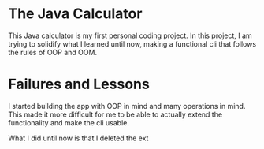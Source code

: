 # The Java Calculator
This Java calculator is my first personal coding project. In this project, I am trying to solidify what I learned until now, making a functional cli that follows the rules of OOP and OOM.

# Failures and Lessons
I started building the app with OOP in mind and many operations in mind. This made it more difficult for me to be able to actually extend the functionality and make the cli usable.

What I did until now is that I deleted the ext